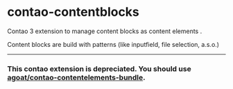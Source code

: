 # contao-contentblocks
Contao 3 extension to manage content blocks as content elements .

Content blocks are build with patterns (like inputfield, file selection, a.s.o.)

___

### This contao extension is depreciated. You should use [agoat/contao-contentelements-bundle].

[agoat/contao-contentelements-bundle]: https://github.com/agoat/contao-contentelements-bundle
